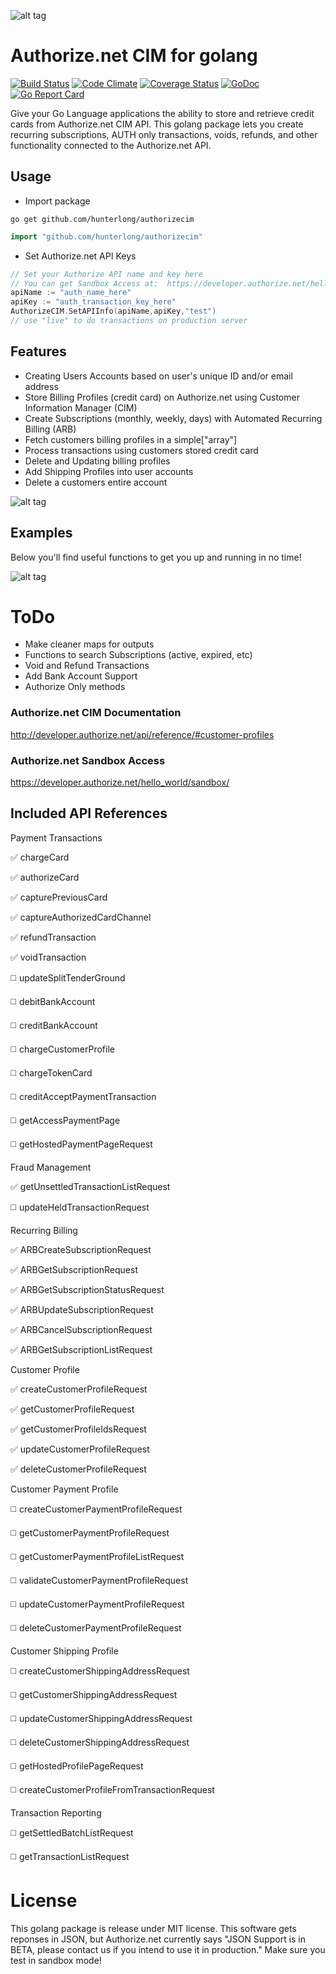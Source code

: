 ![alt tag](http://pichoster.net/images/2016/05/30/authcimyjIpi.jpg)

# Authorize.net CIM for golang
[![Build Status](https://travis-ci.org/hunterlong/AuthorizeCIM.svg?branch=master)](https://travis-ci.org/hunterlong/AuthorizeCIM)  [![Code Climate](https://codeclimate.com/github/Hunterlong/AuthorizeCIM/badges/gpa.svg)](https://codeclimate.com/github/hunterlong/AuthorizeCIM)  [![Coverage Status](https://coveralls.io/repos/github/Hunterlong/AuthorizeCIM/badge.svg?branch=master)](https://coveralls.io/github/hunterlong/AuthorizeCIM?branch=master)  [![GoDoc](https://godoc.org/github.com/hunterlong/AuthorizeCIM?status.svg)](https://godoc.org/github.com/hunterlong/AuthorizeCIM) [![Go Report Card](https://goreportcard.com/badge/github.com/hunterlong/AuthorizeCIM)](https://goreportcard.com/report/github.com/hunterlong/AuthorizeCIM)

Give your Go Language applications the ability to store and retrieve credit cards from Authorize.net CIM API. This golang package lets you create recurring subscriptions, AUTH only transactions, voids, refunds, and other functionality connected to the Authorize.net API.


## Usage
* Import package
```
go get github.com/hunterlong/authorizecim
```
```go
import "github.com/hunterlong/authorizecim"
```

* Set Authorize.net API Keys
```go
// Set your Authorize API name and key here
// You can get Sandbox Access at:  https://developer.authorize.net/hello_world/sandbox/
apiName := "auth_name_here"
apiKey := "auth_transaction_key_here"
AuthorizeCIM.SetAPIInfo(apiName,apiKey,"test")
// use "live" to do transactions on production server
```

## Features
* Creating Users Accounts based on user's unique ID and/or email address
* Store Billing Profiles (credit card) on Authorize.net using Customer Information Manager (CIM)
* Create Subscriptions (monthly, weekly, days) with Automated Recurring Billing (ARB)
* Fetch customers billing profiles in a simple["array"]
* Process transactions using customers stored credit card
* Delete and Updating billing profiles
* Add Shipping Profiles into user accounts
* Delete a customers entire account

![alt tag](http://pichoster.net/images/2016/05/30/githubbreakerJKAya.jpg)

## Examples
Below you'll find useful functions to get you up and running in no time!

![alt tag](http://pichoster.net/images/2016/05/30/githubbreakerJKAya.jpg)

# ToDo
* Make cleaner maps for outputs
* Functions to search Subscriptions (active, expired, etc)
* Void and Refund Transactions
* Add Bank Account Support
* Authorize Only methods

### Authorize.net CIM Documentation
http://developer.authorize.net/api/reference/#customer-profiles

### Authorize.net Sandbox Access
https://developer.authorize.net/hello_world/sandbox/


## Included API References

Payment Transactions

:white_check_mark: chargeCard

:white_check_mark: authorizeCard

:white_check_mark: capturePreviousCard

:white_check_mark: captureAuthorizedCardChannel

:white_check_mark: refundTransaction

:white_check_mark: voidTransaction

:white_medium_square: updateSplitTenderGround

:white_medium_square: debitBankAccount

:white_medium_square: creditBankAccount

:white_medium_square: chargeCustomerProfile

:white_medium_square: chargeTokenCard

:white_medium_square: creditAcceptPaymentTransaction

:white_medium_square: getAccessPaymentPage

:white_medium_square: getHostedPaymentPageRequest

Fraud Management

:white_check_mark: getUnsettledTransactionListRequest

:white_medium_square: updateHeldTransactionRequest

Recurring Billing

:white_check_mark: ARBCreateSubscriptionRequest

:white_check_mark: ARBGetSubscriptionRequest

:white_check_mark: ARBGetSubscriptionStatusRequest

:white_check_mark: ARBUpdateSubscriptionRequest

:white_check_mark: ARBCancelSubscriptionRequest

:white_check_mark: ARBGetSubscriptionListRequest

Customer Profile

:white_check_mark: createCustomerProfileRequest

:white_check_mark: getCustomerProfileRequest

:white_check_mark: getCustomerProfileIdsRequest

:white_check_mark: updateCustomerProfileRequest

:white_check_mark: deleteCustomerProfileRequest

Customer Payment Profile

:white_medium_square: createCustomerPaymentProfileRequest

:white_medium_square: getCustomerPaymentProfileRequest

:white_medium_square: getCustomerPaymentProfileListRequest

:white_medium_square: validateCustomerPaymentProfileRequest

:white_medium_square: updateCustomerPaymentProfileRequest

:white_medium_square: deleteCustomerPaymentProfileRequest

Customer Shipping Profile

:white_medium_square: createCustomerShippingAddressRequest

:white_medium_square: getCustomerShippingAddressRequest

:white_medium_square: updateCustomerShippingAddressRequest

:white_medium_square: deleteCustomerShippingAddressRequest

:white_medium_square: getHostedProfilePageRequest

:white_medium_square: createCustomerProfileFromTransactionRequest

Transaction Reporting

:white_medium_square: getSettledBatchListRequest

:white_medium_square: getTransactionListRequest


# License
This golang package is release under MIT license. This software gets reponses in JSON, but Authorize.net currently says "JSON Support is in BETA, please contact us if you intend to use it in production." Make sure you test in sandbox mode!


